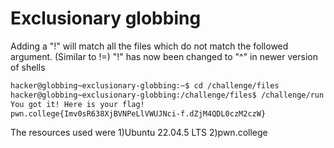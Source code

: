 # Exclusionary globbing

Adding a "!" will match all the files which do not match the followed argument. (Similar to !=)
"!" has now been changed to "^" in newer version of shells

```bash
hacker@globbing~exclusionary-globbing:~$ cd /challenge/files
hacker@globbing~exclusionary-globbing:/challenge/files$ /challenge/run [!pwn]*
You got it! Here is your flag!
pwn.college{Imv0sR638XjBVNPeLlVWUJNci-f.dZjM4QDL0czM2czW}
```

The resources used were
1)Ubuntu 22.04.5 LTS
2)pwn.college
